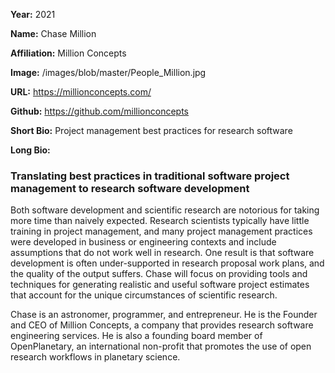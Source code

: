 **Year:** 2021

**Name:** Chase Million

**Affiliation:** Million Concepts

**Image:** /images/blob/master/People_Million.jpg

**URL:** https://millionconcepts.com/ 

**Github:** https://github.com/millionconcepts 

**Short Bio:** Project management best practices for research software

**Long Bio:** 
### Translating best practices in traditional software project management to research software development
Both software development and scientific research are notorious for taking more time than naively expected. Research scientists typically have little training in project management, and many project management practices were developed in business or engineering contexts and include assumptions that do not work well in research. One result is that software development is often under-supported in research proposal work plans, and the quality of the output suffers. Chase will focus on  providing tools and techniques for generating realistic and useful software project estimates that account for the unique circumstances of scientific research.
 
Chase is an astronomer, programmer, and entrepreneur. He is the Founder and CEO of Million Concepts, a company that provides research software engineering services. He is also a founding board member of OpenPlanetary, an international non-profit that promotes the use of open research workflows in planetary science.
 
